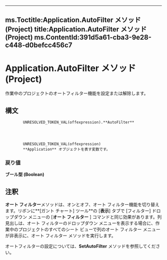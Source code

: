 

---
ms.Toctitle:Application.AutoFilter メソッド (Project)
title:Application.AutoFilter メソッド (Project)
ms.ContentId:391d5a61-cba3-9e28-c448-d0befcc456c7
---
# Application.AutoFilter メソッド (Project)




作業中のプロジェクトのオートフィルター機能を設定または解除します。

## 構文

            UNRESOLVED_TOKEN_VAL(offexpression).**AutoFilter**




            UNRESOLVED_TOKEN_VAL(offexpression)
            **Application** オブジェクトを表す変数です。

### 戻り値
**ブール型 (Boolean)**





## 注釈
**オート フィルター**メソッドは、オンとオフ、オート フィルター機能を切り替えます。リボンに**[ガント チャート] ツール**の [**表示**] タブで [フィルター] ドロップダウン メニューの [**オート フィルター** ] コマンドと同じ効果があります。列見出しは、オート フィルターのドロップダウン メニューを表示する場合に、作業中のプロジェクトのすべてのシート ビューで列のオート フィルター メニューが非表示に、オート フィルター メソッドを実行します。



オートフィルターの設定については、**SetAutoFilter** メソッドを参照してください。




